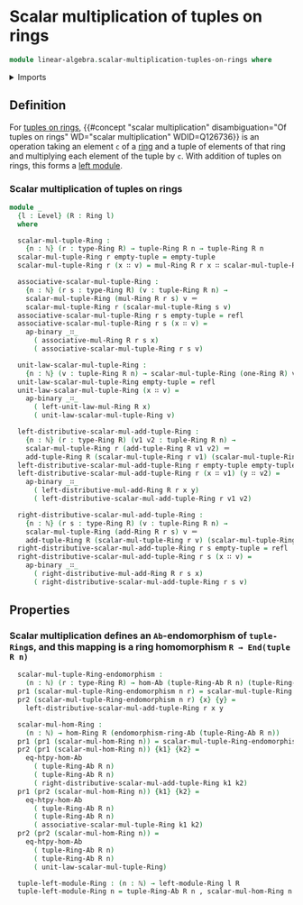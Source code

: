 # Scalar multiplication of tuples on rings

```agda
module linear-algebra.scalar-multiplication-tuples-on-rings where
```

<details><summary>Imports</summary>

```agda
open import elementary-number-theory.natural-numbers

open import foundation.action-on-identifications-binary-functions
open import foundation.dependent-pair-types
open import foundation.identity-types
open import foundation.universe-levels

open import group-theory.endomorphism-rings-abelian-groups
open import group-theory.homomorphisms-abelian-groups

open import linear-algebra.tuples-on-rings

open import lists.tuples

open import ring-theory.homomorphisms-rings
open import ring-theory.modules-rings
open import ring-theory.rings
```

</details>

## Definition

For [tuples on rings](linear-algebra.tuples-on-rings.md),
{{#concept "scalar multiplication" disambiguation="Of tuples on rings" WD="scalar multiplication" WDID=Q126736}}
is an operation taking an element `c` of a [ring](ring-theory.rings.md) and a
tuple of elements of that ring and multiplying each element of the tuple by `c`.
With addition of tuples on rings, this forms a
[left module](ring-theory.modules-rings.md).

### Scalar multiplication of tuples on rings

```agda
module _
  {l : Level} (R : Ring l)
  where

  scalar-mul-tuple-Ring :
    {n : ℕ} (r : type-Ring R) → tuple-Ring R n → tuple-Ring R n
  scalar-mul-tuple-Ring r empty-tuple = empty-tuple
  scalar-mul-tuple-Ring r (x ∷ v) = mul-Ring R r x ∷ scalar-mul-tuple-Ring r v

  associative-scalar-mul-tuple-Ring :
    {n : ℕ} (r s : type-Ring R) (v : tuple-Ring R n) →
    scalar-mul-tuple-Ring (mul-Ring R r s) v ＝
    scalar-mul-tuple-Ring r (scalar-mul-tuple-Ring s v)
  associative-scalar-mul-tuple-Ring r s empty-tuple = refl
  associative-scalar-mul-tuple-Ring r s (x ∷ v) =
    ap-binary _∷_
      ( associative-mul-Ring R r s x)
      ( associative-scalar-mul-tuple-Ring r s v)

  unit-law-scalar-mul-tuple-Ring :
    {n : ℕ} (v : tuple-Ring R n) → scalar-mul-tuple-Ring (one-Ring R) v ＝ v
  unit-law-scalar-mul-tuple-Ring empty-tuple = refl
  unit-law-scalar-mul-tuple-Ring (x ∷ v) =
    ap-binary _∷_
      ( left-unit-law-mul-Ring R x)
      ( unit-law-scalar-mul-tuple-Ring v)

  left-distributive-scalar-mul-add-tuple-Ring :
    {n : ℕ} (r : type-Ring R) (v1 v2 : tuple-Ring R n) →
    scalar-mul-tuple-Ring r (add-tuple-Ring R v1 v2) ＝
    add-tuple-Ring R (scalar-mul-tuple-Ring r v1) (scalar-mul-tuple-Ring r v2)
  left-distributive-scalar-mul-add-tuple-Ring r empty-tuple empty-tuple = refl
  left-distributive-scalar-mul-add-tuple-Ring r (x ∷ v1) (y ∷ v2) =
    ap-binary _∷_
      ( left-distributive-mul-add-Ring R r x y)
      ( left-distributive-scalar-mul-add-tuple-Ring r v1 v2)

  right-distributive-scalar-mul-add-tuple-Ring :
    {n : ℕ} (r s : type-Ring R) (v : tuple-Ring R n) →
    scalar-mul-tuple-Ring (add-Ring R r s) v ＝
    add-tuple-Ring R (scalar-mul-tuple-Ring r v) (scalar-mul-tuple-Ring s v)
  right-distributive-scalar-mul-add-tuple-Ring r s empty-tuple = refl
  right-distributive-scalar-mul-add-tuple-Ring r s (x ∷ v) =
    ap-binary _∷_
      ( right-distributive-mul-add-Ring R r s x)
      ( right-distributive-scalar-mul-add-tuple-Ring r s v)
```

## Properties

### Scalar multiplication defines an `Ab`-endomorphism of `tuple-Ring`s, and this mapping is a ring homomorphism `R → End(tuple R n)`

```agda
  scalar-mul-tuple-Ring-endomorphism :
    (n : ℕ) (r : type-Ring R) → hom-Ab (tuple-Ring-Ab R n) (tuple-Ring-Ab R n)
  pr1 (scalar-mul-tuple-Ring-endomorphism n r) = scalar-mul-tuple-Ring r
  pr2 (scalar-mul-tuple-Ring-endomorphism n r) {x} {y} =
    left-distributive-scalar-mul-add-tuple-Ring r x y

  scalar-mul-hom-Ring :
    (n : ℕ) → hom-Ring R (endomorphism-ring-Ab (tuple-Ring-Ab R n))
  pr1 (pr1 (scalar-mul-hom-Ring n)) = scalar-mul-tuple-Ring-endomorphism n
  pr2 (pr1 (scalar-mul-hom-Ring n)) {k1} {k2} =
    eq-htpy-hom-Ab
      ( tuple-Ring-Ab R n)
      ( tuple-Ring-Ab R n)
      ( right-distributive-scalar-mul-add-tuple-Ring k1 k2)
  pr1 (pr2 (scalar-mul-hom-Ring n)) {k1} {k2} =
    eq-htpy-hom-Ab
      ( tuple-Ring-Ab R n)
      ( tuple-Ring-Ab R n)
      ( associative-scalar-mul-tuple-Ring k1 k2)
  pr2 (pr2 (scalar-mul-hom-Ring n)) =
    eq-htpy-hom-Ab
      ( tuple-Ring-Ab R n)
      ( tuple-Ring-Ab R n)
      ( unit-law-scalar-mul-tuple-Ring)

  tuple-left-module-Ring : (n : ℕ) → left-module-Ring l R
  tuple-left-module-Ring n = tuple-Ring-Ab R n , scalar-mul-hom-Ring n
```
